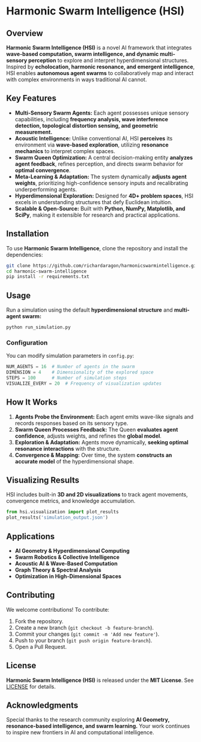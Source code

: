 # Harmonic Swarm Intelligence (HSI)

## Overview
**Harmonic Swarm Intelligence (HSI)** is a novel AI framework that integrates **wave-based computation, swarm intelligence, and dynamic multi-sensory perception** to explore and interpret hyperdimensional structures. Inspired by **echolocation, harmonic resonance, and emergent intelligence**, HSI enables **autonomous agent swarms** to collaboratively map and interact with complex environments in ways traditional AI cannot.

## Key Features
- **Multi-Sensory Swarm Agents:** Each agent possesses unique sensory capabilities, including **frequency analysis, wave interference detection, topological distortion sensing, and geometric measurement.**
- **Acoustic Intelligence:** Unlike conventional AI, HSI **perceives** its environment via **wave-based exploration**, utilizing **resonance mechanics** to interpret complex spaces.
- **Swarm Queen Optimization:** A central decision-making entity **analyzes agent feedback**, refines perception, and directs swarm behavior for **optimal convergence**.
- **Meta-Learning & Adaptation:** The system dynamically **adjusts agent weights**, prioritizing high-confidence sensory inputs and recalibrating underperforming agents.
- **Hyperdimensional Exploration:** Designed for **4D+ problem spaces**, HSI excels in understanding structures that defy Euclidean intuition.
- **Scalable & Open-Source:** Built with **Python, NumPy, Matplotlib, and SciPy**, making it extensible for research and practical applications.

## Installation
To use **Harmonic Swarm Intelligence**, clone the repository and install the dependencies:

```bash
git clone https://github.com/richardaragon/harmonicswarmintelligence.git
cd harmonic-swarm-intelligence
pip install -r requirements.txt
```

## Usage
Run a simulation using the default **hyperdimensional structure** and **multi-agent swarm:**

```bash
python run_simulation.py
```

### Configuration
You can modify simulation parameters in `config.py`:

```python
NUM_AGENTS = 16  # Number of agents in the swarm
DIMENSION = 4    # Dimensionality of the explored space
STEPS = 100      # Number of simulation steps
VISUALIZE_EVERY = 20  # Frequency of visualization updates
```

## How It Works
1. **Agents Probe the Environment:** Each agent emits wave-like signals and records responses based on its sensory type.
2. **Swarm Queen Processes Feedback:** The Queen **evaluates agent confidence**, adjusts weights, and refines the **global model**.
3. **Exploration & Adaptation:** Agents move dynamically, **seeking optimal resonance interactions** with the structure.
4. **Convergence & Mapping:** Over time, the system **constructs an accurate model** of the hyperdimensional shape.

## Visualizing Results
HSI includes built-in **3D and 2D visualizations** to track agent movements, convergence metrics, and knowledge accumulation.

```python
from hsi.visualization import plot_results
plot_results('simulation_output.json')
```

## Applications
- **AI Geometry & Hyperdimensional Computing**
- **Swarm Robotics & Collective Intelligence**
- **Acoustic AI & Wave-Based Computation**
- **Graph Theory & Spectral Analysis**
- **Optimization in High-Dimensional Spaces**

## Contributing
We welcome contributions! To contribute:
1. Fork the repository.
2. Create a new branch (`git checkout -b feature-branch`).
3. Commit your changes (`git commit -m 'Add new feature'`).
4. Push to your branch (`git push origin feature-branch`).
5. Open a Pull Request.

## License
**Harmonic Swarm Intelligence (HSI)** is released under the **MIT License**. See [LICENSE](LICENSE) for details.

## Acknowledgments
Special thanks to the research community exploring **AI Geometry, resonance-based intelligence, and swarm learning.** Your work continues to inspire new frontiers in AI and computational intelligence.


